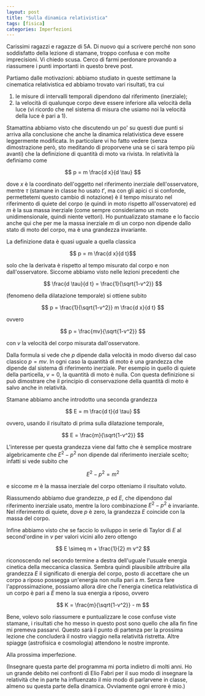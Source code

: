 ```yaml
---
layout: post
title: "Sulla dinamica relativistica"
tags: [fisica]
categories: Imperfezioni
---
```


Carissimi ragazzi e ragazze di 5A. Di nuovo qui a scrivere perché non
sono soddisfatto della lezione di stamane, troppo confusa e con molte
imprecisioni. Vi chiedo scusa. Cerco di farmi perdonare provando a riassumere i punti
importanti in questo breve post.

Partiamo dalle motivazioni: abbiamo studiato in queste settimane la
cinematica relativistica ed abbiamo trovato vari risultati, tra cui

1. le misure di intervalli temporali dipendono dal riferimento (inerziale);
2. la velocità di qualunque corpo deve essere inferiore alla velocità
   della luce (vi ricordo che nel sistema di misura che usiamo noi la
   velocità della luce è pari a $1$).

Stamattina abbiamo visto che discutendo un po' su questi due punti si
arriva alla conclusione che anche la dinamica relativistica deve
essere leggermente modificata. In particolare vi ho fatto vedere
(senza dimostrazione però, sto meditando di proporvene una se ci sarà
tempo più avanti) che la definizione di quantità di moto va
rivista. In relatività la definiamo come

$$ p = m \frac{d x}{d \tau} $$

dove $x$ è la coordinato dell'oggetto nel riferimento inerziale
dell'osservatore, mentre $\tau$ (stamane in classe ho usato $t'$, ma
con gli apici ci si confonde, permettetemi questo cambio di notazione)
è il tempo misurato nel riferimento di quiete del corpo (e quindi in
moto rispetto all'osservatore) ed $m$ è la sua massa inerziale (come
sempre consideriamo un moto unidimensionale, quindi niente
vettori). Ho puntualizzato stamane e lo faccio anche qui che per me la
massa inerziale $m$ di un corpo non dipende dallo stato di moto del
corpo, ma è una grandezza invariante.

La definizione data è quasi uguale a quella classica

$$ p = m \frac{d x}{d t}$$

solo che la derivata è rispetto al tempo misurato dal corpo e
non dall'osservatore. Siccome abbiamo visto nelle lezioni precedenti
che

$$ \frac{d \tau}{d t} = \frac{1}{\sqrt{1-v^2}} $$

(fenomeno della dilatazione temporale) si ottiene subito

$$ p = \frac{1}{\sqrt{1-v^2}} m \frac{d x}{d t} $$

ovvero

$$ p = \frac{mv}{\sqrt{1-v^2}} $$

con $v$ la velocità del corpo misurata dall'osservatore.

Dalla formula si vede che $p$ dipende dalla velocità in modo diverso
dal caso classico $p = mv$. In ogni caso la quantità di moto è una grandezza
che dipende dal sistema di riferimento inerziale. Per esempio in
quello di quiete della particella, $v = 0$, la quantità di moto è
nulla. Con questa definizione si può dimostrare che il principio di
conservazione della quantità di moto è salvo anche in relatività.

Stamane abbiamo anche introdotto una seconda grandezza

$$ E = m \frac{d t}{d \tau} $$

ovvero, usando il risultato di prima sulla dilatazione temporale, 

$$ E = \frac{m}{\sqrt{1-v^2}} $$

L'interesse per questa grandezza viene dal fatto che è semplice
mostrare algebricamente che $E^2 - p^2$ non dipende dal riferimento
inerziale scelto; infatti si vede subito che

$$ E^2 - p^2 = m^2 $$

e siccome $m$ è la massa inerziale del corpo otteniamo il risultato
voluto.

Riassumendo abbiamo due grandezze, $p$ ed $E$, che dipendono
dal riferimento inerziale usato, mentre la loro combinazione $E^2 -
p^2$ è invariante. Nel riferimento di quiete, dove $p$ è zero, la
grandezza $E$ coincide con la massa del corpo.

Infine abbiamo visto che se faccio lo sviluppo in serie di Taylor di
$E$ al second'ordine in $v$ per valori vicini allo zero ottengo

$$ E \simeq m + \frac{1}{2} m v^2 $$

riconoscendo nel secondo termine a destra dell'uguale l'usuale energia
cinetica della meccanica classica. Sembra quindi plausibile attribuire
alla grandezza $E$ il significato di energia del corpo, posto di
accettare che un corpo a riposo possegga un'energia non nulla pari a
$m$. Senza fare l'approssimazione, possiamo allora dire che l'energia
cinetica relativistica di un corpo è pari a $E$ meno la sua energia a
riposo, ovvero

$$ K = \frac{m}{\sqrt{1-v^2}} - m $$

Bene, volevo solo riassumere e puntualizzare le cose confuse viste
stamane, i risultati che ho messo in questo post sono quello che alla
fin fine mi premeva passarvi. Questo sarà il punto di partenza per la
prossima lezione che concluderà il nostro viaggio nella relatività
ristretta. Altre spiagge (astrofisica e cosmologia) attendono le
nostre impronte.

Alla prossima imperfezione.


(Insegnare questa parte del programma mi porta indietro di molti
anni. Ho un grande debito nei confronti di Elio Fabri per il suo modo
di insegnare la relatività che in parte ha influenzato il mio modo di
parlarvene in classe, almeno su questa parte della
dinamica. Ovviamente ogni errore è mio.)
